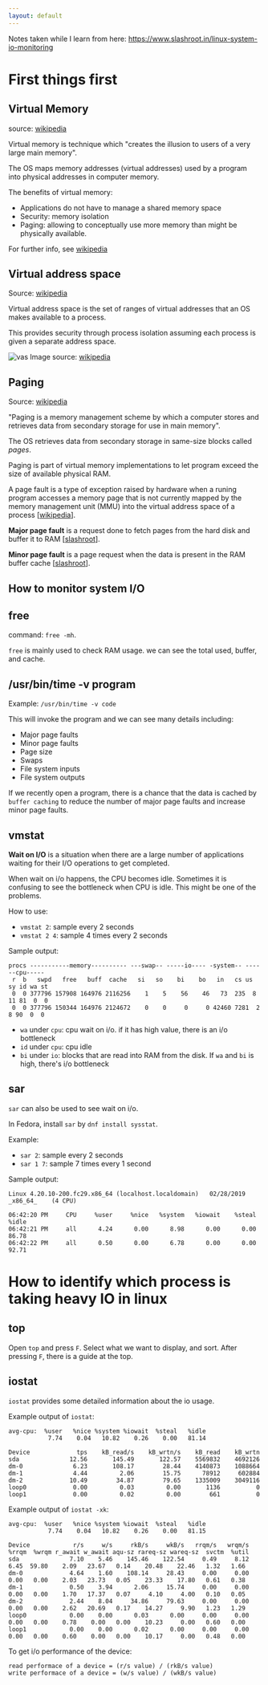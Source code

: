 ```yaml
---
layout: default
---
```


Notes taken while I learn from here: https://www.slashroot.in/linux-system-io-monitoring 

# First things first
## Virtual Memory
source: [wikipedia](https://en.wikipedia.org/wiki/Virtual_memory)

Virtual memory is technique which "creates the illusion to users of a very large main memory".

The OS maps memory addresses (virtual addresses) used by a program into physical addresses in computer memory.

The benefits of virtual memory:
- Applications do not have to manage a shared memory space
- Security: memory isolation
- Paging: allowing to conceptually use more memory than might be physically available.

For further info, see [wikipedia](https://en.wikipedia.org/wiki/Virtual_memory)

## Virtual address space
Source: [wikipedia](https://en.wikipedia.org/wiki/Virtual_address_space)

Virtual address space is the set of ranges of virtual addresses that an OS makes available to a process. 

This provides security through process isolation assuming each process is given a separate address space.

![vas](https://upload.wikimedia.org/wikipedia/commons/thumb/3/32/Virtual_address_space_and_physical_address_space_relationship.svg/470px-Virtual_address_space_and_physical_address_space_relationship.svg.png)
Image source: [wikipedia](https://en.wikipedia.org/wiki/File:Virtual_address_space_and_physical_address_space_relationship.svg)

## Paging
Source: [wikipedia](https://en.wikipedia.org/wiki/Paging)

"Paging is a memory management scheme by which a computer stores and retrieves data from secondary storage for use in main memory".

The OS retrieves data from secondary storage in same-size blocks called *pages*.

Paging is part of virtual memory implementations to let program exceed the size of available physical RAM.

A page fault is a type of exception raised by hardware when a runing program accesses a memory page that is not currently mapped by the memory management unit (MMU) into the virtual address space of a process [[wikipedia](https://en.wikipedia.org/wiki/Page_fault)].

**Major page fault** is a request done to fetch pages from the hard disk and buffer it to RAM [[slashroot](https://www.slashroot.in/linux-system-io-monitoring)].

**Minor page fault** is a page request when the data is present in the RAM buffer cache [[slashroot](https://www.slashroot.in/linux-system-io-monitoring)].

## How to monitor system I/O
## free
command: `free -mh`.

`free` is mainly used to check RAM usage. we can see the total used, buffer, and cache.

## /usr/bin/time -v program
Example: `/usr/bin/time -v code`

This will invoke the program and we can see many details including:
- Major page faults
- Minor page faults
- Page size
- Swaps
- File system inputs
- File system outputs

If we recently open a program, there is a chance that the data is cached by `buffer caching` to reduce the number of major page faults and increase minor page faults.

## vmstat
**Wait on I/O** is a situation when there are a large number of applications waiting for their I/O operations to get completed.

When wait on i/o happens, the CPU becomes idle. Sometimes it is confusing to see the bottleneck when CPU is idle. This might be one of the problems.

How to use:
- `vmstat 2`: sample every 2 seconds
- `vmstat 2 4`: sample 4 times every 2 seconds

Sample output:
```
procs -----------memory---------- ---swap-- -----io---- -system-- ------cpu-----
 r  b   swpd   free   buff  cache   si   so    bi    bo   in   cs us sy id wa st
 0  0 377796 157908 164976 2116256    1    5    56    46   73  235  8 11 81  0  0
 0  0 377796 150344 164976 2124672    0    0     0     0 42460 7281  2  8 90  0  0
```

- `wa` under `cpu`: cpu wait on i/o. if it has high value, there is an i/o bottleneck
- `id` under `cpu`: cpu idle
- `bi` under `io`: blocks that are read into RAM from the disk. If `wa` and `bi` is high, there's i/o bottleneck

## sar
`sar` can also be used to see wait on i/o.

In Fedora, install `sar` by `dnf install sysstat`.

Example:
- `sar 2`: sample every 2 seconds
- `sar 1 7`: sample 7 times every 1 second

Sample output:
```
Linux 4.20.10-200.fc29.x86_64 (localhost.localdomain) 	02/28/2019 	_x86_64_	(4 CPU)

06:42:20 PM     CPU     %user     %nice   %system   %iowait    %steal     %idle
06:42:21 PM     all      4.24      0.00      8.98      0.00      0.00     86.78
06:42:22 PM     all      0.50      0.00      6.78      0.00      0.00     92.71
```

# How to identify which process is taking heavy IO in linux
## top
Open `top` and press `F`. Select what we want to display, and sort. After pressing `F`, there is a guide at the top.

## iostat
`iostat` provides some detailed information about the io usage.

Example output of `iostat`:
```
avg-cpu:  %user   %nice %system %iowait  %steal   %idle
           7.74    0.04   10.82    0.26    0.00   81.14

Device             tps    kB_read/s    kB_wrtn/s    kB_read    kB_wrtn
sda              12.56       145.49       122.57    5569832    4692126
dm-0              6.23       108.17        28.44    4140873    1088664
dm-1              4.44         2.06        15.75      78912     602884
dm-2             10.49        34.87        79.65    1335009    3049116
loop0             0.00         0.03         0.00       1136          0
loop1             0.00         0.02         0.00        661          0
```

Example output of `iostat -xk`:
```
avg-cpu:  %user   %nice %system %iowait  %steal   %idle
           7.74    0.04   10.82    0.26    0.00   81.15

Device            r/s     w/s     rkB/s     wkB/s   rrqm/s   wrqm/s  %rrqm  %wrqm r_await w_await aqu-sz rareq-sz wareq-sz  svctm  %util
sda              7.10    5.46    145.46    122.54     0.49     8.12   6.45  59.80    2.09   23.67   0.14    20.48    22.46   1.32   1.66
dm-0             4.64    1.60    108.14     28.43     0.00     0.00   0.00   0.00    2.03   23.73   0.05    23.33    17.80   0.61   0.38
dm-1             0.50    3.94      2.06     15.74     0.00     0.00   0.00   0.00    1.70   17.37   0.07     4.10     4.00   0.10   0.05
dm-2             2.44    8.04     34.86     79.63     0.00     0.00   0.00   0.00    2.62   20.69   0.17    14.27     9.90   1.23   1.29
loop0            0.00    0.00      0.03      0.00     0.00     0.00   0.00   0.00    0.78    0.00   0.00    10.23     0.00   0.60   0.00
loop1            0.00    0.00      0.02      0.00     0.00     0.00   0.00   0.00    0.60    0.00   0.00    10.17     0.00   0.48   0.00
```

To get i/o performance of the device:
```
read performace of a device = (r/s value) / (rkB/s value)
write performace of a device = (w/s value) / (wkB/s value)
```
